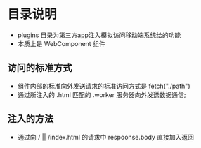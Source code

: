 # 目录说明
- plugins 目录为第三方app注入模拟访问移动端系统给的功能
- 本质上是 WebComponent 组件


## 访问的标准方式
- 组件内部的标准向外发送请求的标准访问方式是 fetch("./path")
- 通过所注入的 .html 匹配的 .worker 服务器向外发送数据通信;

## 注入的方法
- 通过向 / || /index.html 的请求中 respoonse.body 直接加入返回